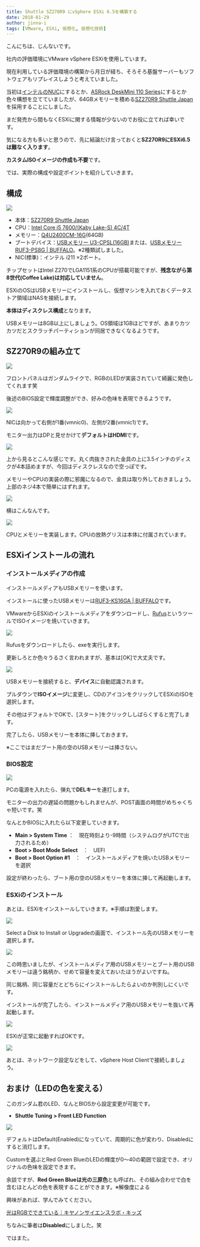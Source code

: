 ```yaml
---
title: Shuttle SZ270R9 にvSphere ESXi 6.5を構築する
date: 2018-01-29
author: jinna-i
tags: [VMware, ESXi, 仮想化, 仮想化技術]
---
```


こんにちは、じんないです。

社内の評価環境にVMware vSphere ESXiを使用しています。

現在利用している評価環境の構築から月日が経ち、そろそろ基盤サーバーもソフトウェアもリプレイスしようと考えていました。

当初は[インテルのNUC](https://www.intel.co.jp/content/www/jp/ja/products/boards-kits/nuc.html)にするとか、[ASRock DeskMini 110 Series](https://www.asrock.com/nettop/intel/DeskMini%20110%20Series/index.jp.asp)にするとか色々構想を立てていましたが、64GBメモリーを積める[SZ270R9 Shuttle Japan](http://shuttle-japan.jp/sz270r9/)を採用することにしました。

まだ発売から間もなくESXiに関する情報が少ないのでお役に立てれば幸いです。

気になる方も多いと思うので、先に結論だけ言っておくと**SZ270R9にESXi6.5は難なく入ります**。

**カスタムISOイメージの作成も不要**です。

では、実際の構成や設定ポイントを紹介していきます。

## 構成

![](images/install-esxi65-to-shuttle-sz270r9-1.jpg)

* 本体：[SZ270R9 Shuttle Japan](http://shuttle-japan.jp/sz270r9/)
* CPU：[Intel Core i5 7600/(Kaby Lake-S) 4C/4T](https://ark.intel.com/ja/products/97150/Intel-Core-i5-7600-Processor-6M-Cache-up-to-4_10-GHz)
* メモリー：[Q4U2400CM-16G](http://www.cfd.co.jp/product/memory/desk-ddr4/q4u2400cm-16g/release/)(64GB) 
* ブートデバイス：[USBメモリー U3-CPSL(16GB)](http://www.iodata.jp/news/2013/newprod/u3cpsl.htm)または、[USBメモリー RUF3-PS8G | BUFFALO](http://buffalo.jp/product/usb-memory/design/ruf3-ps/)。※2種類試しました。
* NIC(標準)：インテル i211 ×2ポート。

チップセットはIntel Z270でLGA1151系のCPUが搭載可能ですが、**残念ながら第8世代(Coffee Lake)は対応していません**。

ESXiのOSはUSBメモリーにインストールし、仮想マシンを入れておくデータストア領域はNASを接続します。

**本体はディスクレス構成**となります。

USBメモリーは8GB以上にしましょう。OS領域は1GBほどですが、あまりカツカツだとスクラッチパーティションが同居できなくなるようです。

## SZ270R9の組み立て
![](images/install-esxi65-to-shuttle-sz270r9-2.jpg)

フロントパネルはガンダムライクで、RGBのLEDが実装されていて綺麗に発色してくれます笑

後述のBIOS設定で輝度調整ができ、好みの色味を表現できるようです。

![](images/install-esxi65-to-shuttle-sz270r9-3.jpg)

NICは向かって右側が1番(vmnic0)、左側が2番(vmnic1)です。

モニター出力はDPと見せかけて**デフォルトはHDMI**です。

![](images/install-esxi65-to-shuttle-sz270r9-4.jpg)

上から見るとこんな感じです。丸く肉抜きされた金具の上に3.5インチのディスクが4本詰めますが、今回はディスクレスなので空っぽです。

メモリーやCPUの実装の際に邪魔になるので、金具は取り外しておきましょう。上部のネジ4本で簡単にはずれます。

![](images/install-esxi65-to-shuttle-sz270r9-5.jpg)

横はこんなんです。

![](images/install-esxi65-to-shuttle-sz270r9-6.jpg)

CPUとメモリーを実装します。CPUの放熱グリスは本体に付属されています。

## ESXiインストールの流れ

### インストールメディアの作成

インストールメディアもUSBメモリーを使います。

インストールに使ったUSBメモリーは[RUF3-KS16GA | BUFFALO](http://buffalo.jp/product/usb-memory/value/ruf3-ksa/)です。

VMwareからESXiのインストールメディアをダウンロードし、[Rufus](https://rufus.akeo.ie/?locale=ja_JP)というツールでISOイメージを焼いていきます。

![](images/install-esxi65-to-shuttle-sz270r9-7.png)

Rufusをダウンロードしたら、exeを実行します。

更新しろとか色々うるさく言われますが、基本は[OK]で大丈夫です。

![](images/install-esxi65-to-shuttle-sz270r9-8.png)

USBメモリーを接続すると、**デバイス**に自動認識されます。

プルダウンで**ISOイメージ**に変更し、CDのアイコンをクリックしてESXiのISOを選択します。

その他はデフォルトでOKで、[スタート]をクリックししばらくすると完了します。

完了したら、USBメモリーを本体に挿しておきます。

※ここではまだブート用の空のUSBメモリーは挿さない。

### BIOS設定

![](images/install-esxi65-to-shuttle-sz270r9-9.jpg)

PCの電源を入れたら、弾丸で**DELキー**を連打します。

モニターの出力の遅延の問題かもしれませんが、POST画面の時間がめちゃくちゃ短いです。笑

なんとかBIOSに入れたら以下変更していきます。

* **Main > System Time** ：　現在時刻より-9時間（システムログがUTCで出力されるため）
* **Boot > Boot Mode Select**　：　UEFI
* **Boot > Boot Option #1**　：　インストールメディアを焼いたUSBメモリーを選択

設定が終わったら、ブート用の空のUSBメモリーを本体に挿して再起動します。

### ESXiのインストール

あとは、ESXiをインストールしていきます。※手順は割愛します。

![](images/install-esxi65-to-shuttle-sz270r9-10.jpg)

Select a Disk to Install or Upgradeの画面で、インストール先のUSBメモリーを選択します。

![](images/install-esxi65-to-shuttle-sz270r9-11.jpg)

この時思いましたが、インストールメディア用のUSBメモリーとブート用のUSBメモリーは違う銘柄か、せめて容量を変えておいたほうがよいですね。

同じ銘柄、同じ容量だとどちらにインストールしたらよいのか判別しにくいです。

インストールが完了したら、インストールメディア用のUSBメモリーを抜いて再起動します。

![](images/install-esxi65-to-shuttle-sz270r9-12.jpg)

ESXiが正常に起動すればOKです。

![](images/install-esxi65-to-shuttle-sz270r9-13.jpg)

あとは、ネットワーク設定などをして、vSphere Host Clientで接続しましょう。

## おまけ（LEDの色を変える）

このガンダム君のLED、なんとBIOSから設定変更が可能です。

* **Shuttle Tuning > Front LED Function**

![](images/install-esxi65-to-shuttle-sz270r9-14.jpg)

デフォルトはDefault(Enabled)になっていて、周期的に色が変わり、Disabledにすると消灯します。

Customを選ぶとRed Green BlueのLEDの輝度が0～40の範囲で設定でき、オリジナルの色味を設定できます。

余談ですが、**Red Green Blueは光の三原色**とも呼ばれ、その組み合わせで白を含むほとんどの色を表現することができます。※解像度による

興味があれば、学んでみてください。

[光はRGBでできている｜キヤノンサイエンスラボ・キッズ](http://web.canon.jp/technology/kids/mystery/m_04_02.html)

ちなみに筆者は**Disabled**にしました。笑

ではまた。